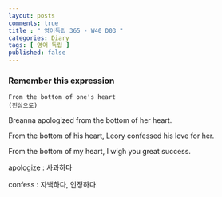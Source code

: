 ```yaml
---
layout: posts
comments: true
title : " 영어독립 365 - W40 D03 "
categories: Diary
tags: [ 영어 독립 ]
published: false
---
```


### Remember this expression

```text
From the bottom of one's heart
(진심으로)
```

Breanna apologized from the bottom of her heart.

From the bottom of his heart, Leory confessed his love for her.

From the bottom of my heart, I wigh you great success.

apologize
 : 사과하다

confess
 : 자백하다, 인정하다
